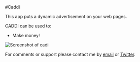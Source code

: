 #Caddi

This app puts a dynamic advertisement on your web pages. 

CADDI can be used to:

* Make money!

![Screenshot of cadi](/images/apps/cfapp-caddi/caddi_screenshot.png "Screenshot")

For comments or support please contact me by <a href="mailto:gleeco@cloudflare.com">email</a> or <a href="http://twitter.com/gleecology">Twitter</a>.

